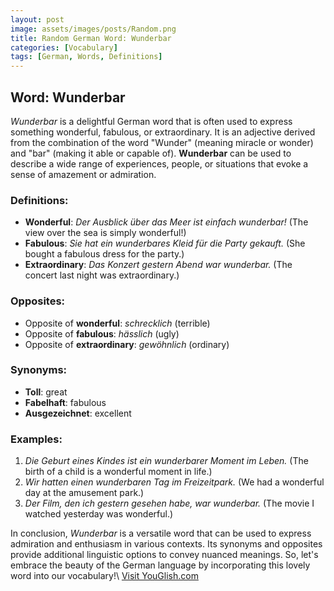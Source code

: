 ```yaml
---
layout: post
image: assets/images/posts/Random.png
title: Random German Word: Wunderbar
categories: [Vocabulary]
tags: [German, Words, Definitions]
---
```


## Word: Wunderbar

_Wunderbar_ is a delightful German word that is often used to express something wonderful, fabulous, or extraordinary. It is an adjective derived from the combination of the word "Wunder" (meaning miracle or wonder) and "bar" (making it able or capable of). **Wunderbar** can be used to describe a wide range of experiences, people, or situations that evoke a sense of amazement or admiration.

### Definitions:
- **Wonderful**: _Der Ausblick über das Meer ist einfach wunderbar!_ (The view over the sea is simply wonderful!)
- **Fabulous**: _Sie hat ein wunderbares Kleid für die Party gekauft._ (She bought a fabulous dress for the party.)
- **Extraordinary**: _Das Konzert gestern Abend war wunderbar._ (The concert last night was extraordinary.)

### Opposites:
- Opposite of **wonderful**: _schrecklich_ (terrible)
- Opposite of **fabulous**: _hässlich_ (ugly)
- Opposite of **extraordinary**: _gewöhnlich_ (ordinary)

### Synonyms:
- **Toll**: great
- **Fabelhaft**: fabulous
- **Ausgezeichnet**: excellent

### Examples:
1. _Die Geburt eines Kindes ist ein wunderbarer Moment im Leben._ (The birth of a child is a wonderful moment in life.)
2. _Wir hatten einen wunderbaren Tag im Freizeitpark._ (We had a wonderful day at the amusement park.)
3. _Der Film, den ich gestern gesehen habe, war wunderbar._ (The movie I watched yesterday was wonderful.)

In conclusion, _Wunderbar_ is a versatile word that can be used to express admiration and enthusiasm in various contexts. Its synonyms and opposites provide additional linguistic options to convey nuanced meanings. So, let's embrace the beauty of the German language by incorporating this lovely word into our vocabulary!\ <a id="yg-widget-0" class="youglish-widget" data-query="Random" data-lang="german" data-components="8412" data-auto-start="0" data-bkg-color="theme_light" data-title="How%20to%20pronounce%20Random%20in%20German"  rel="nofollow" href="https://youglish.com">Visit YouGlish.com</a><script async src="https://youglish.com/public/emb/widget.js" charset="utf-8"></script>
